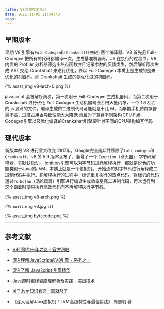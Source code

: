 ```yaml
---
title: V8引擎技术简介
date: 2021-11-05 11:34:43
tags:
---
```


## 早期版本

早期 V8 引擎有`Full-Codegen`和 `Crankshaft`(曲轴) 两个编译器。V8 首先用 Full-Codegen 把所有的代码都编译一次，生成基准机器码。JS 在执行的过程中，V8 内置的 Profiler 分析器筛选出热点函数并且记录参数的反馈类型，然后解析再次生成 AST 交给 Crankshaft 来进行优化。所以 Full-Codegen 本质上是生成的是未优化的机器码，而 Crankshaft 生成的是优化过的机器码。

{% asset_img v8-arch-0.png %}

javascript 会被解析两次，第一次用于 Full-Codegen 生成机器码，而第二次用于 Crankshaft 进行优化
Full-Codegen 生成机器码会占用大量内存，一个 1M 左右 的 js 源码的文件，编译生成的二进制代码可能就是十几 M，而早期手机的内存普遍不高，过度占用会导致性能大大降低
而且为了兼容不同架构 CPU Full-Codegen引擎以及优化编译的Crankshaft引擎要针对不同的CPU架构编写代码



## 现代版本

新版本的 V8 进行重大改变
2017年，Google完全废弃并移除了`full-codegen`和 `Crankshaft`，v8 的 5.9 版本发布了，新增了一个 `Ignition`（点火器） 字节码解释器，将默认启动。
Ignition 引擎可以对字节码进行解释执行，那就是说他的功能类似于Java的JVM，本质上就是一个虚拟机。 开始逐句对字节码进行解释成二进制代码并执行。在解释执行的过程中，标记重复执行的热点代码，将标记的代码通过`Turbofan`（涡轮风扇）引擎进行编译生成效率更高二进制代码，再次运行到这个函数时便只执行高效代码而不再解释执行字节码。

{% asset_img v8-arch.png %}

{% asset_img v8.jpg %}

{% asset_img bytecode.png %}

---

## 参考文献

- [V8引擎的十年之路 - 官方网站](https://v8.dev/blog/10-years)
- [深入理解JavaScript的V8引擎 - 系列之一](https://juejin.cn/post/6984302939095449608)
- [深入了解 JavaScript 引擎精华](https://juejin.cn/post/6844903622333956103)

- [Java即时编译器原理解析及实践 - 美团技术](https://tech.meituan.com/2020/10/22/java-jit-practice-in-meituan.html)
- [关于Jvm知识看这一篇就够了](https://zhuanlan.zhihu.com/p/34426768)
- 《深入理解Java虚拟机：JVM高级特性与最佳实践》 周志明 著
